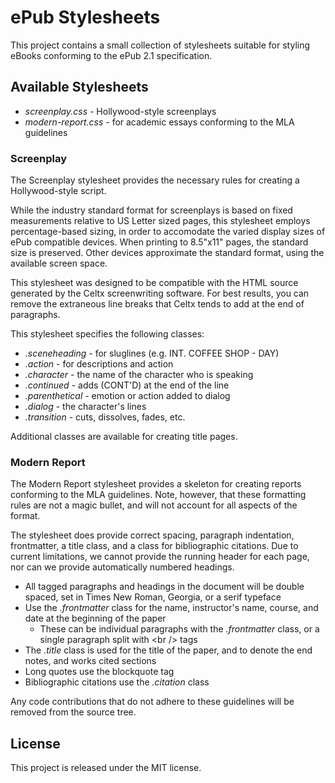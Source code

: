 ePub Stylesheets
================

This project contains a small collection of stylesheets suitable for styling eBooks conforming to the ePub 2.1 specification.

## Available Stylesheets

* *screenplay.css* - Hollywood-style screenplays
* *modern-report.css* - for academic essays conforming to the MLA guidelines

### Screenplay

The Screenplay stylesheet provides the necessary rules for creating a Hollywood-style script.

While the industry standard format for screenplays is based on fixed measurements relative to US Letter sized pages, this stylesheet employs percentage-based sizing, in order to accomodate the varied display sizes of ePub compatible devices. When printing to 8.5"x11" pages, the standard size is preserved. Other devices approximate the standard format, using the available screen space.

This stylesheet was designed to be compatible with the HTML source generated by the Celtx screenwriting software. For best results, you can remove the extraneous line breaks that Celtx tends to add at the end of paragraphs.

This stylesheet specifies the following classes:

* *.sceneheading* - for sluglines (e.g. INT. COFFEE SHOP - DAY)
* *.action* - for descriptions and action
* *.character* - the name of the character who is speaking
* *.continued* - adds (CONT'D) at the end of the line
* *.parenthetical* - emotion or action added to dialog
* *.dialog* - the character's lines
* *.transition* - cuts, dissolves, fades, etc.

Additional classes are available for creating title pages.

### Modern Report

The Modern Report stylesheet provides a skeleton for creating reports conforming to the MLA guidelines. Note, however, that these formatting rules are not a magic bullet, and will not account for all aspects of the format.

The stylesheet does provide correct spacing, paragraph indentation, frontmatter, a title class, and a class for bibliographic citations. Due to current limitations, we cannot provide the running header for each page, nor can we provide automatically numbered headings.

* All tagged paragraphs and headings in the document will be double spaced, set in Times New Roman, Georgia, or a serif typeface
* Use the *.frontmatter* class for the name, instructor's name, course, and date at the beginning of the paper
    - These can be individual paragraphs with the *.frontmatter* class, or a single paragraph split with &lt;br /&gt; tags
* The *.title* class is used for the title of the paper, and to denote the end notes, and works cited sections
* Long quotes use the blockquote tag
* Bibliographic citations use the *.citation* class

Any code contributions that do not adhere to these guidelines will be removed from the source tree.

## License

This project is released under the MIT license.
